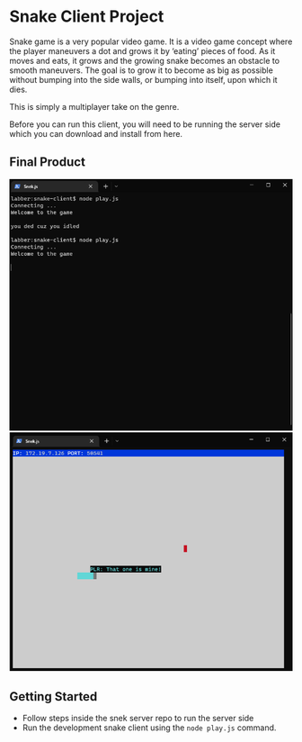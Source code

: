 # Snake Client Project

Snake game is a very popular video game. It is a video game concept where the player maneuvers a dot and grows it by ‘eating’ pieces of food. As it moves and eats, it grows and the growing snake becomes an obstacle to smooth maneuvers. The goal is to grow it to become as big as possible without bumping into the side walls, or bumping into itself, upon which it dies.

This is simply a multiplayer take on the genre.

Before you can run this client, you will need to be running the server side which you can download and install from here. 

## Final Product

!["Image of the server screen"](./assets/server.png)
!["Image of the gameplay and banter line being sent"](./assets/gameplay.png)


## Getting Started

- Follow steps inside the snek server repo to run the server side
- Run the development snake client using the `node play.js` command.